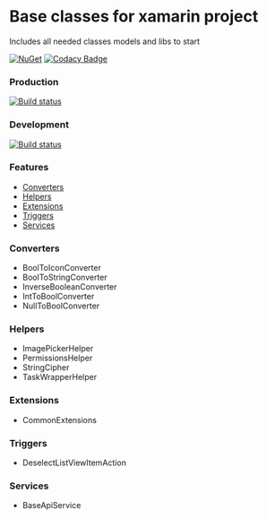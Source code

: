 # Base classes for xamarin project

Includes all needed classes models and libs to start

[![NuGet](https://img.shields.io/nuget/v/XamBasePacket.svg)](https://www.nuget.org/packages/XamBasePacket/)
[![Codacy Badge](https://api.codacy.com/project/badge/Grade/16690bb2ce8c43b59ba252f5f7e41afb)](https://www.codacy.com/app/4TwentySolutions/FourTwenty.XamarinBase?utm_source=stepkillah@bitbucket.org&amp;utm_medium=referral&amp;utm_content=p420_team/fourtwenty.xamarinbase&amp;utm_campaign=Badge_Grade)

### Production 
[![Build status](https://dev.azure.com/420-solutions/FourTwenty.XamarinBase/_apis/build/status/FourTwenty.XamarinBase-Production)](https://dev.azure.com/420-solutions/FourTwenty.XamarinBase/_build/latest?definitionId=6) 
### Development 
[![Build status](https://dev.azure.com/420-solutions/FourTwenty.XamarinBase/_apis/build/status/FourTwenty.XamarinBase-Develop)](https://dev.azure.com/420-solutions/FourTwenty.XamarinBase/_build/latest?definitionId=5)

###  Features

 - [Converters](#converters)
 - [Helpers](#helpers)
 - [Extensions](#extensions)
 - [Triggers](#triggers)
 - [Services](#services)


### Converters

 - BoolToIconConverter
 - BoolToStringConverter
 - InverseBooleanConverter
 - IntToBoolConverter
 - NullToBoolConverter

### Helpers

 - ImagePickerHelper
 - PermissionsHelper
 - StringCipher
 - TaskWrapperHelper

### Extensions

 - CommonExtensions

### Triggers

 - DeselectListViewItemAction

### Services


 - BaseApiService
